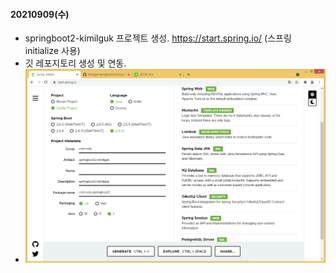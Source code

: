#### 20210909(수)
- springboot2-kimilguk 프로젝트 생성. https://start.spring.io/ (스프링 initialize 사용)
- 깃 레포지토리 생성 및 연동.
- ![ex_screenshot](./README/springboot2-kimilguk.jpg)